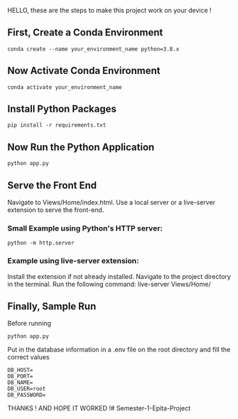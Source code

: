HELLO, these are the steps to make this project work on your device !

## First, Create a Conda Environment
```
conda create --name your_environment_name python=3.8.x
```
## Now Activate Conda Environment
```
conda activate your_environment_name
```
## Install Python Packages
```
pip install -r requirements.txt
```
## Now Run the Python Application
```
python app.py
```

## Serve the Front End
Navigate to Views/Home/index.html.
Use a local server or a live-server extension to serve the front-end.

### Small Example using Python's HTTP server:
```
python -m http.server
```

### Example using live-server extension:
Install the extension if not already installed.
Navigate to the project directory in the terminal.
Run the following command:
live-server Views/Home/

## Finally, Sample Run
Before running 
```
python app.py
```

Put in the database information in a .env file on the root directory and fill the correct values
```
DB_HOST=
DB_PORT=
DB_NAME=
DB_USER=root
DB_PASSWORD=
```



THANKS ! AND HOPE IT WORKED !# Semester-1-Epita-Project
